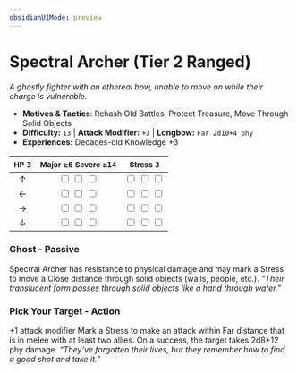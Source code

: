 ```yaml
---
obsidianUIMode: preview
---
```

# Spectral Archer (Tier 2 Ranged)

*A ghostly fighter with an ethereal bow, unable to move on while their charge is vulnerable.*

- **Motives & Tactics**: Rehash Old Battles, Protect Treasure, Move Through Solid Objects
- **Difficulty:** `13` | **Attack Modifier:** `+3` | **Longbow:** `Far 2d10+4 phy`
- **Experiences:** Decades-old Knowledge +3

| <small>HP</small> `3` | <small>Major</small> `≥6` <small>Severe</small> `≥14` | <small>Stress</small> `3` |
|:-:|:-:|:-:|
| ↑ |  <input type="checkbox" unchecked id="a58e3883"> <input type="checkbox" unchecked id="bc6b668c"> <input type="checkbox" unchecked id="fd612389"> |  <input type="checkbox" unchecked id="486ed76d"> <input type="checkbox" unchecked id="84699141"> <input type="checkbox" unchecked id="29ef9883"> |
| ← |  <input type="checkbox" unchecked id="13c235c2"> <input type="checkbox" unchecked id="7e049099"> <input type="checkbox" unchecked id="189479be"> |  <input type="checkbox" unchecked id="2ae4a795"> <input type="checkbox" unchecked id="4a79d0fd"> <input type="checkbox" unchecked id="4e29d0ea"> |
| → |  <input type="checkbox" unchecked id="eebfb6ad"> <input type="checkbox" unchecked id="88a634df"> <input type="checkbox" unchecked id="b7ad31fb"> |  <input type="checkbox" unchecked id="f6bb78d7"> <input type="checkbox" unchecked id="6b7f7ad5"> <input type="checkbox" unchecked id="d83ad4c5"> |
| ↓ |  <input type="checkbox" unchecked id="38c97a38"> <input type="checkbox" unchecked id="cad8e411"> <input type="checkbox" unchecked id="aede099f"> |  <input type="checkbox" unchecked id="9ee3df7b"> <input type="checkbox" unchecked id="d6c14cd1"> <input type="checkbox" unchecked id="a524f1e2"> |

### Ghost - Passive

Spectral Archer has resistance to physical damage and may mark a Stress to move a Close distance through solid objects (walls, people, etc.). *“Their translucent form passes through solid objects like a hand through water.”*

### Pick Your Target - Action

+1 attack modifier Mark a Stress to make an attack within Far distance that is in melee with at least two allies. On a success, the target takes 2d8+12 phy damage. *“They’ve forgotten their lives, but they remember how to find a good shot and take it.”*